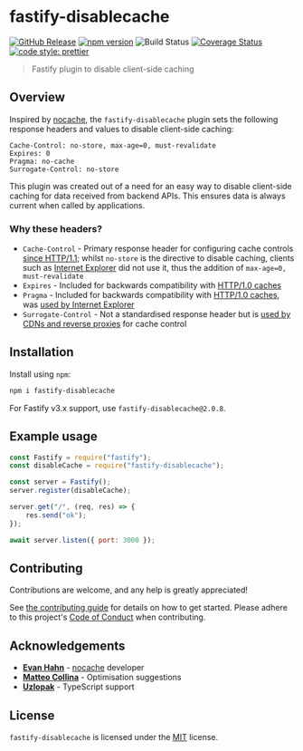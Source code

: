 # fastify-disablecache

[![GitHub Release](https://img.shields.io/github/release/Fdawgs/fastify-disablecache.svg)](https://github.com/Fdawgs/fastify-disablecache/releases/latest/)
[![npm version](https://img.shields.io/npm/v/fastify-disablecache)](https://npmjs.com/package/fastify-disablecache)
![Build Status](https://github.com/Fdawgs/fastify-disablecache/workflows/CI/badge.svg?branch=main)
[![Coverage Status](https://coveralls.io/repos/github/Fdawgs/fastify-disablecache/badge.svg?branch=main)](https://coveralls.io/github/Fdawgs/fastify-disablecache?branch=main)
[![code style: prettier](https://img.shields.io/badge/code_style-prettier-ff69b4.svg?style=flat)](https://github.com/prettier/prettier)

> Fastify plugin to disable client-side caching

## Overview

Inspired by [nocache](https://github.com/helmetjs/nocache), the `fastify-disablecache` plugin sets the following response headers and values to disable client-side caching:

```
Cache-Control: no-store, max-age=0, must-revalidate
Expires: 0
Pragma: no-cache
Surrogate-Control: no-store
```

This plugin was created out of a need for an easy way to disable client-side caching for data received from backend APIs. This ensures data is always current when called by applications.

### Why these headers?

-   `Cache-Control` - Primary response header for configuring cache controls [since HTTP/1.1](https://httpwg.org/specs/rfc7234.html#header.cache-control); whilst `no-store` is the directive to disable caching, clients such as [Internet Explorer](https://learn.microsoft.com/en-us/troubleshoot/developer/browsers/connectivity-navigation/how-to-prevent-caching#the-cache-control-header) did not use it, thus the addition of `max-age=0, must-revalidate`
-   `Expires` - Included for backwards compatibility with [HTTP/1.0 caches](https://w3.org/Protocols/HTTP/1.0/spec.html#Expires)
-   `Pragma` - Included for backwards compatibility with [HTTP/1.0 caches](https://w3.org/Protocols/HTTP/1.0/spec.html#Pragma), was [used by Internet Explorer](https://docs.microsoft.com/en-us/troubleshoot/developer/browsers/connectivity-navigation/how-to-prevent-caching#the-pragma-no-cache-header)
-   `Surrogate-Control` - Not a standardised response header but is [used by CDNs and reverse proxies](https://w3.org/TR/edge-arch/) for cache control

## Installation

Install using `npm`:

```bash
npm i fastify-disablecache
```

For Fastify v3.x support, use `fastify-disablecache@2.0.8`.

## Example usage

```js
const Fastify = require("fastify");
const disableCache = require("fastify-disablecache");

const server = Fastify();
server.register(disableCache);

server.get("/", (req, res) => {
	res.send("ok");
});

await server.listen({ port: 3000 });
```

## Contributing

Contributions are welcome, and any help is greatly appreciated!

See [the contributing guide](./CONTRIBUTING.md) for details on how to get started.
Please adhere to this project's [Code of Conduct](./CODE_OF_CONDUCT.md) when contributing.

## Acknowledgements

-   [**Evan Hahn**](https://github.com/EvanHahn) - [nocache](https://github.com/helmetjs/nocache) developer
-   [**Matteo Collina**](https://github.com/mcollina) - Optimisation suggestions
-   [**Uzlopak**](https://github.com/uzlopak) - TypeScript support

## License

`fastify-disablecache` is licensed under the [MIT](./LICENSE) license.
